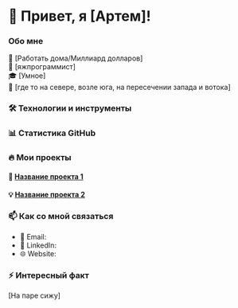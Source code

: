 # 👋 Привет, я [Артем]!

### Обо мне
🎯 [Работать дома/Миллиард долларов]  
💼 [яжпрограммист]  
🎓 [Умное]  
📍 [где то на севере, возле юга, на пересечении запада и вотока]

### 🛠 Технологии и инструменты


### 📊 Статистика GitHub


### 🔥 Мои проекты
#### 🚀 [Название проекта 1](-)


#### 💡 [Название проекта 2](-)


### 📫 Как со мной связаться
- 📧 Email: 
- 💼 LinkedIn: 
- 🌐 Website: 

### ⚡ Интересный факт
[На паре сижу]
